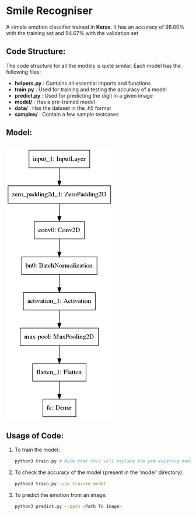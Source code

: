# Smile Recogniser

A simple emotion classifier trained in **Keras**. It has an accuracy of 98.00% with the training set and 94.67% with the validation set

## Code Structure:

The code structure for all the models is quite similar. Each model has the following files:

- **helpers.py** : Contains all essential imports and functions
- **train.py** : Used for training and testing the accuracy of a model
- **predict.py** : Used for predicting the digit in a given image
- **model/** : Has a pre-trained model
- **data/** : Has the dataset in the .h5 format
- **samples/** : Contain a few sample testcases

## Model:

## ![](https://github.com/nirajmahajan/Smile-Detector/blob/master/model/trained_model.png)

## Usage of Code:

1. To train the model:

   ```bash
   python3 train.py # Note that this will replace the pre existing model
   ```

2. To check the accuracy of the model (present in the 'model' directory):

   ```bash
   python3 train.py -use_trained_model
   ```

3. To predict the emotion from an image:

   ```bash
   python3 predict.py --path <Path To Image>
   ```

